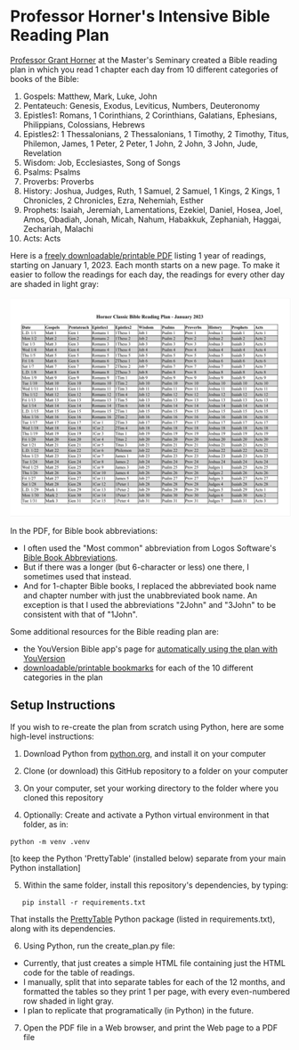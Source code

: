 # Professor Horner's Intensive Bible Reading Plan

[Professor Grant Horner](https://www.masters.edu/faculty_staff_bio/grant-horner/) at the Master's Seminary created a Bible reading plan in which you read 1 chapter each day from 10 different categories of books of the Bible:
1. Gospels: Matthew, Mark, Luke, John
2. Pentateuch: Genesis, Exodus, Leviticus, Numbers, Deuteronomy
3. Epistles1: Romans, 1 Corinthians, 2 Corinthians, Galatians, Ephesians, Philippians, Colossians, Hebrews
4. Epistles2: 1 Thessalonians, 2 Thessalonians, 1 Timothy, 2 Timothy, Titus, Philemon, James, 1 Peter, 2 Peter, 1 John, 2 John, 3 John, Jude, Revelation
5. Wisdom: Job, Ecclesiastes, Song of Songs
6. Psalms: Psalms
7. Proverbs: Proverbs
8. History: Joshua, Judges, Ruth, 1 Samuel, 2 Samuel, 1 Kings, 2 Kings, 1 Chronicles, 2 Chronicles, Ezra, Nehemiah, Esther
9. Prophets: Isaiah, Jeremiah, Lamentations, Ezekiel, Daniel, Hosea, Joel, Amos, Obadiah, Jonah, Micah, Nahum, Habakkuk, Zephaniah, Haggai, Zechariah, Malachi
10. Acts: Acts


Here is a [freely downloadable/printable PDF](HornerClassicBibleReadingPlanFor2023.pdf?raw=true) listing 1 year of readings, starting on January 1, 2023. Each month starts on a new page. To make it easier to follow the readings for each day, the readings for every other day are shaded in light gray:<br><br>
<img src="HornerClassicBibleReadingPlanForJanuary2023.png" alt="PDF page listing the readings for January 2023">


In the PDF, for Bible book abbreviations:
- I often used the "Most common" abbreviation from Logos Software's
[Bible Book Abbreviations](https://www.logos.com/bible-book-abbreviations).
- But if there was a longer (but 6-character or less) one there, I sometimes used that instead.
- And for 1-chapter Bible books, I replaced the abbreviated book name and chapter number with just the unabbreviated book name. An exception is that I used the abbreviations "2John" and "3John" to be consistent with that of "1John".

Some additional resources for the Bible reading plan are: 
- the YouVersion Bible app's page for [automatically using the plan with YouVersion](https://www.bible.com/en-GB/reading-plans/19)
- [downloadable/printable bookmarks](https://eastwhiteoak.church/wp-content/uploads/2022/12/Professor-Horner-Reading-Plan-Bookmarks.pdf) for each of the 10 different categories in the plan

## Setup Instructions

If you wish to re-create the plan from scratch using Python, here are some high-level instructions:

1. Download Python from [python.org](https://www.python.org/downloads/), and install it on your computer

2. Clone (or download) this GitHub repository to a folder on your computer

3. On your computer, set your working directory to the folder where you cloned this repository

4. Optionally: Create and activate a Python virtual environment in that folder, as in:
```
python -m venv .venv
```
[to keep the Python 'PrettyTable' (installed below) separate from your main Python installation]

5. Within the same folder, install this repository's dependencies, by typing:
```
   pip install -r requirements.txt
```
That installs the [PrettyTable](https://pypi.org/project/prettytable/) Python package (listed in requirements.txt), along with its dependencies.

6. Using Python, run the create_plan.py file:

- Currently, that just creates a simple HTML file containing just the HTML code for the table of readings.
- I manually, split that into separate tables for each of the 12 months, and formatted the tables so they print 1 per page, with every even-numbered row shaded in light gray.
- I plan to replicate that programatically (in Python) in the future.

7. Open the PDF file in a Web browser, and print the Web page to a PDF file